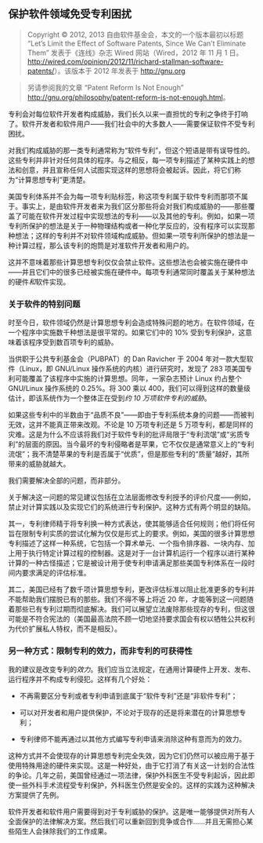 ## 保护软件领域免受专利困扰

> Copyright © 2012, 2013 自由软件基金会，本文的一个版本最初以标题 “Let’s Limit the Effect of Software Patents, Since We Can’t Eliminate Them” 发表于《连线》杂志 Wired 网站（Wired，2012 年 11 月 1 日。<http://wired.com/opinion/2012/11/richard-stallman-software-patents/>）。该版本于 2012 年发表于 <http://gnu.org>

> 另请参阅我的文章 “Patent Reform Is Not Enough” <http://gnu.org/philosophy/patent-reform-is-not-enough.html>。

专利会对每位软件开发者构成威胁，我们长久以来一直担忧的专利之争终于打响了。软件开发者和软件用户——我们社会中的大多数人——需要保证软件不受专利困扰。

对我们构成威胁的那一类专利通常称为“软件专利”，但这个短语是带有误导性的。这些专利并非针对任何具体的程序。与之相反，每一项专利描述了某种实践上的想法和创意，并且宣称任何人试图实现这样的思想将会被起诉。因此，将它们称为“计算思想专利”更清楚。

美国专利体系并不会为每一项专利贴标签，称这项专利属于软件专利而那项不属于。事实上，是由软件开发者来为我们区分那些将会对我们构成威胁的——那些覆盖了可能在软件开发过程中实现想法的专利——以及其他的专利。例如，如果一项专利所保护的想法是关于一种物理结构或者一种化学反应的，没有程序可以实现那种想法；这样的专利并不对软件领域构成威胁。但如果一项专利所保护的想法是一种计算过程，那么该专利的炮筒是对准软件开发者和用户的。

这并不意味着那些计算思想专利仅仅会禁止软件。这些想法也会被实施在硬件中——并且它们中的很多已经被实施在硬件中。每项专利通常同时覆盖关于某种想法的硬件*和*软件实现。

### 关于软件的特别问题

时至今日，软件领域仍然是计算思想专利会造成特殊问题的地方。在软件领域，在一个程序中实施数千种想法是很平常的。如果它们中的 10% 受到专利保护，这意味着该程序受到数百项专利的威胁。

当供职于公共专利基金会（PUBPAT）的 Dan Ravicher 于 2004 年对一款大型软件（Linux，即 GNU/Linux 操作系统的内核）进行研究时，发现了 283 项美国专利可能覆盖了该程序中实施的计算思想。同年，一家杂志预计 Linux 约占整个 GNU/Linux 操作系统的 0.25%。将 300 乘以 400，我们可以得到这样的数量级估计，即该系统作为一个整体正在受到*约 10 万项软件专利的威胁*。

如果这些专利中的半数由于“品质不良”——即由于专利系统本身的问题——而被判无效，这并不能真正带来改观。不论是 10 万项专利还是 5 万项专利，都是同样的灾难。这是为什么不应该将我们对于软件专利的批评局限于“专利流氓”或“劣质专利”的层面的原因。当今最坏的专利侵略者是苹果，它不仅仅是通常意义上的“专利流氓”；我不清楚苹果的专利是否属于“优质”，但是那些专利的“质量”越好，其所带来的威胁就越大。

我们需要解决全部的问题，而非部分。

关于解决这一问题的常见建议包括在立法层面修改专利授予的评价尺度——例如，禁止对计算实践以及实现它们的系统进行专利保护。这种方式有两个明显的缺陷。

其一，专利律师精于将专利换一种方式表达，使其能够适合任何规则；他们将任何旨在限制专利实质的尝试化解为仅仅是形式上的要求。例如，美国的很多计算思想专利描述了这样一种系统，它包括一个算术单元、一个指令排序器、一块内存、加上用于执行特定计算过程的控制器。这是对于一台计算机运行一个程序以进行某种计算的一种古怪描述；它是被设计用于使专利申请满足那些美国专利体系在一段时间内要求满足的评估标准。

其二，美国已经有了数千项计算思想专利，更改评估标准以阻止批准更多的专利并不能帮助我们摆脱已有的那些。我们不得不等上将近 20 年，才能等到这一问题随着那些已有专利过期而彻底解决。我们可以展望立法废除那些现存的专利，但这很可能是不符合宪法的（美国最高法院不顾一切地坚持要求国会有权以牺牲公共权利为代价扩展私人特权，而不是相反）。

### 另一种方式：限制专利的效力，而非专利的可获得性

我的建议是改变专利的*效力*。我们应当立法规定，在通用计算硬件上开发、发布、运行程序并不构成专利侵犯。这样有几个好处：

-   不再需要区分专利或者专利申请到底属于“软件专利”还是“非软件专利”；

-   可以对开发者和用户提供保护，不论对于现存的还是将来潜在的计算思想专利；

-   专利律师不能再通过以其他方式编写专利申请来消除这种有意而为的效力。

这种方式并不会使现存的计算思想专利完全失效，因为它们仍然可以被应用于基于使用特殊用途的硬件来实现。这是一种好处，由于它打消了有关这一计划的合法性的争论。几年之前，美国曾经通过一项法律，保护外科医生不受专利起诉，因此即使一些外科手术流程受专利保护，外科医生仍然是安全的。这样的实践为这种解决方案提供了先例。

软件开发者和软件用户需要得到对于专利威胁的保护。这是唯一能够提供对所有人全面保护的法律解决方案。然后我们可以重新回到竞争或合作……并且无需担心某些陌生人会抹除我们的工作成果。

